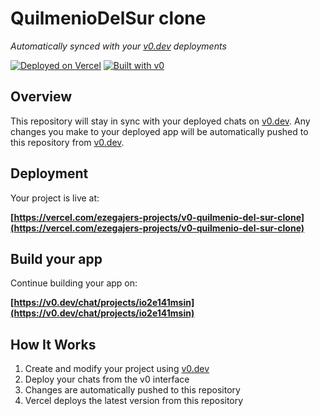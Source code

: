 # QuilmenioDelSur clone

*Automatically synced with your [v0.dev](https://v0.dev) deployments*

[![Deployed on Vercel](https://img.shields.io/badge/Deployed%20on-Vercel-black?style=for-the-badge&logo=vercel)](https://vercel.com/ezegajers-projects/v0-quilmenio-del-sur-clone)
[![Built with v0](https://img.shields.io/badge/Built%20with-v0.dev-black?style=for-the-badge)](https://v0.dev/chat/projects/io2e141msin)

## Overview

This repository will stay in sync with your deployed chats on [v0.dev](https://v0.dev).
Any changes you make to your deployed app will be automatically pushed to this repository from [v0.dev](https://v0.dev).

## Deployment

Your project is live at:

**[https://vercel.com/ezegajers-projects/v0-quilmenio-del-sur-clone](https://vercel.com/ezegajers-projects/v0-quilmenio-del-sur-clone)**

## Build your app

Continue building your app on:

**[https://v0.dev/chat/projects/io2e141msin](https://v0.dev/chat/projects/io2e141msin)**

## How It Works

1. Create and modify your project using [v0.dev](https://v0.dev)
2. Deploy your chats from the v0 interface
3. Changes are automatically pushed to this repository
4. Vercel deploys the latest version from this repository